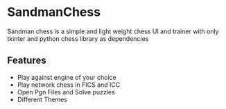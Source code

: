# SandmanChess
Sandman chess is a simple and light weight chess UI and trainer with only tkinter and python chess library as dependencies
## Features
* Play against engine of your choice
* Play network chess in FICS and ICC
* Open Pgn Files and Solve puzzles
* Different Themes


